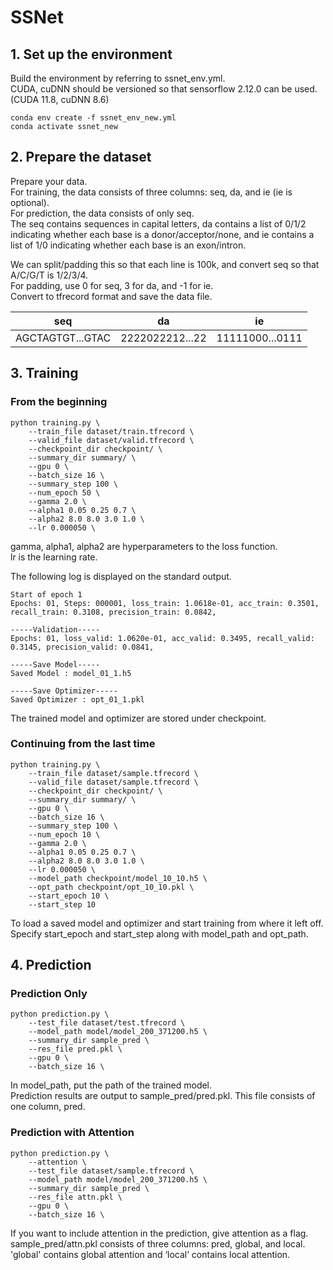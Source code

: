 # SSNet

## 1. Set up the environment
Build the environment by referring to ssnet_env.yml.  
CUDA, cuDNN should be versioned so that sensorflow 2.12.0 can be used.  
(CUDA 11.8, cuDNN 8.6)
  
~~~
conda env create -f ssnet_env_new.yml
conda activate ssnet_new
~~~



## 2. Prepare the dataset
Prepare your data.  
For training, the data consists of three columns: seq, da, and ie (ie is optional).  
For prediction, the data consists of only seq.  
The seq contains sequences in capital letters, da contains a list of 0/1/2 indicating whether each base is a donor/acceptor/none, and ie contains a list of 1/0 indicating whether each base is an exon/intron.  

We can split/padding this so that each line is 100k, and convert seq so that A/C/G/T is 1/2/3/4.  
For padding, use 0 for seq, 3 for da, and -1 for ie.  
Convert to tfrecord format and save the data file.  

| seq | da | ie |
| ---- | ---- | ---- |
| AGCTAGTGT...GTAC | 2222022212...22 | 11111000...0111 |


## 3. Training
### From the beginning
~~~
python training.py \
    --train_file dataset/train.tfrecord \
    --valid_file dataset/valid.tfrecord \
    --checkpoint_dir checkpoint/ \
	--summary_dir summary/ \
    --gpu 0 \
    --batch_size 16 \
    --summary_step 100 \
    --num_epoch 50 \
    --gamma 2.0 \
    --alpha1 0.05 0.25 0.7 \
    --alpha2 8.0 8.0 3.0 1.0 \
    --lr 0.000050 \
~~~

gamma, alpha1, alpha2 are hyperparameters to the loss function.  
lr is the learning rate.  

The following log is displayed on the standard output.  
~~~
Start of epoch 1
Epochs: 01, Steps: 000001, loss_train: 1.0618e-01, acc_train: 0.3501, recall_train: 0.3108, precision_train: 0.0842, 

-----Validation-----
Epochs: 01, loss_valid: 1.0620e-01, acc_valid: 0.3495, recall_valid: 0.3145, precision_valid: 0.0841, 

-----Save Model-----
Saved Model : model_01_1.h5

-----Save Optimizer-----
Saved Optimizer : opt_01_1.pkl
~~~

The trained model and optimizer are stored under checkpoint.  

### Continuing from the last time
~~~
python training.py \
    --train_file dataset/sample.tfrecord \
    --valid_file dataset/sample.tfrecord \
    --checkpoint_dir checkpoint/ \
	--summary_dir summary/ \
    --gpu 0 \
    --batch_size 16 \
    --summary_step 100 \
    --num_epoch 10 \
    --gamma 2.0 \
    --alpha1 0.05 0.25 0.7 \
    --alpha2 8.0 8.0 3.0 1.0 \
    --lr 0.000050 \
    --model_path checkpoint/model_10_10.h5 \
    --opt_path checkpoint/opt_10_10.pkl \
    --start_epoch 10 \
    --start_step 10
~~~

To load a saved model and optimizer and start training from where it left off.  
Specify start_epoch and start_step along with model_path and opt_path.

## 4. Prediction

### Prediction Only
~~~
python prediction.py \
    --test_file dataset/test.tfrecord \
	--model_path model/model_200_371200.h5 \
	--summary_dir sample_pred \
    --res_file pred.pkl \
    --gpu 0 \
    --batch_size 16 \
~~~

In model_path, put the path of the trained model.  
Prediction results are output to sample_pred/pred.pkl.
This file consists of one column, pred.

### Prediction with Attention
~~~
python prediction.py \
    --attention \
    --test_file dataset/sample.tfrecord \
	--model_path model/model_200_371200.h5 \
	--summary_dir sample_pred \
    --res_file attn.pkl \
    --gpu 0 \
    --batch_size 16 \
~~~

If you want to include attention in the prediction, give attention as a flag.  
sample_pred/attn.pkl consists of three columns: pred, global, and local.  
'global' contains global attention and ‘local’ contains local attention.
